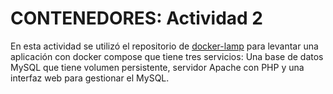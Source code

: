 # **CONTENEDORES: Actividad 2**

En esta actividad se utilizó el repositorio de [docker-lamp](https://github.com/jersonmartinez/docker-lamp) para levantar una aplicación con docker compose que tiene tres servicios: Una base de datos MySQL que tiene volumen persistente, servidor Apache con PHP y una interfaz web para gestionar el MySQL. 
